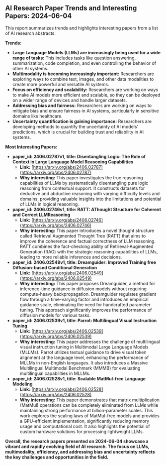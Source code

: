 ## AI Research Paper Trends and Interesting Papers: 2024-06-04

This report summarizes trends and highlights interesting papers from a list of AI research abstracts.

**Trends:**

* **Large Language Models (LLMs) are increasingly being used for a wide range of tasks:** This includes tasks like question answering, summarization, code completion, and even controlling the behavior of other AI systems.
* **Multimodality is becoming increasingly important:** Researchers are exploring ways to combine text, images, and other data modalities to create more powerful and versatile AI systems.
* **Focus on efficiency and scalability:** Researchers are working on ways to make AI models more efficient and scalable, so they can be deployed on a wider range of devices and handle larger datasets.
* **Addressing bias and fairness:** Researchers are working on ways to mitigate bias and ensure fairness in AI systems, particularly in sensitive domains like healthcare.
* **Uncertainty quantification is gaining importance:** Researchers are developing methods to quantify the uncertainty of AI models' predictions, which is crucial for building trust and reliability in AI systems.

**Most Interesting Papers:**

* **paper_id: 2406.02787v1, title: Disentangling Logic: The Role of Context in Large Language Model Reasoning Capabilities**
    * **Link:** [https://arxiv.org/abs/2406.02787](https://arxiv.org/abs/2406.02787)
    * **Why interesting:** This paper investigates the true reasoning capabilities of LLMs by systematically disentangling pure logic reasoning from contextual support. It constructs datasets for deductive and abductive reasoning with varying difficulty levels and domains, providing valuable insights into the limitations and potential of LLMs in logical reasoning.
* **paper_id: 2406.02746v1, title: RATT: AThought Structure for Coherent and Correct LLMReasoning**
    * **Link:** [https://arxiv.org/abs/2406.02746](https://arxiv.org/abs/2406.02746)
    * **Why interesting:** This paper introduces a novel thought structure called Retrieval Augmented Thought Tree (RATT) that aims to improve the coherence and factual correctness of LLM reasoning. RATT combines the fact-checking ability of Retrieval-Augmented Generation (RAG) with the strategic reasoning capabilities of LLMs, leading to more reliable inferences and decisions.
* **paper_id: 2406.02549v1, title: Dreamguider: Improved Training free Diffusion-based Conditional Generation**
    * **Link:** [https://arxiv.org/abs/2406.02549](https://arxiv.org/abs/2406.02549)
    * **Why interesting:** This paper proposes Dreamguider, a method for inference-time guidance in diffusion models without requiring compute-heavy backpropagation. Dreamguider regulates gradient flow through a time-varying factor and introduces an empirical guidance scale, eliminating the need for handcrafted parameter tuning. This approach significantly improves the performance of diffusion models for various tasks.
* **paper_id: 2406.02539v1, title: Parrot: Multilingual Visual Instruction Tuning**
    * **Link:** [https://arxiv.org/abs/2406.02539](https://arxiv.org/abs/2406.02539)
    * **Why interesting:** This paper addresses the challenge of multilingual visual instruction tuning in Multimodal Large Language Models (MLLMs). Parrot utilizes textual guidance to drive visual token alignment at the language level, enhancing the performance of MLLMs in non-English languages. It also introduces a Massive Multilingual Multimodal Benchmark (MMMB) for evaluating multilingual capabilities in MLLMs.
* **paper_id: 2406.02528v1, title: Scalable MatMul-free Language Modeling**
    * **Link:** [https://arxiv.org/abs/2406.02528](https://arxiv.org/abs/2406.02528)
    * **Why interesting:** This paper demonstrates that matrix multiplication (MatMul) operations can be completely eliminated from LLMs while maintaining strong performance at billion-parameter scales. This work explores the scaling laws of MatMul-free models and provides a GPU-efficient implementation, significantly reducing memory usage and computational cost. It also highlights the potential of custom hardware solutions for processing lightweight LLMs.

**Overall, the research papers presented on 2024-06-04 showcase a vibrant and rapidly evolving field of AI research. The focus on LLMs, multimodality, efficiency, and addressing bias and uncertainty reflects the key challenges and opportunities in the field.** 
